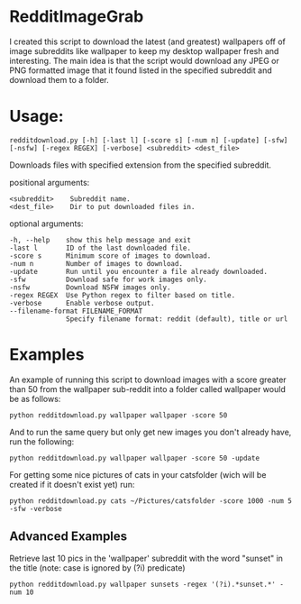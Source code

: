 # RedditImageGrab

I created this script to download the latest (and greatest) wallpapers
off of image subreddits like wallpaper to keep my desktop wallpaper
fresh and interesting. The main idea is that the script would download
any JPEG or PNG formatted image that it found listed in the specified
subreddit and download them to a folder.

# Usage:
    redditdownload.py [-h] [-last l] [-score s] [-num n] [-update] [-sfw] [-nsfw] [-regex REGEX] [-verbose] <subreddit> <dest_file>
Downloads files with specified extension from the specified subreddit.

positional arguments:

    <subreddit>    Subreddit name.
    <dest_file>    Dir to put downloaded files in.
optional arguments:

    -h, --help    show this help message and exit
    -last l       ID of the last downloaded file.
    -score s      Minimum score of images to download.
    -num n        Number of images to download.
    -update       Run until you encounter a file already downloaded.
    -sfw          Download safe for work images only.
    -nsfw         Download NSFW images only.
    -regex REGEX  Use Python regex to filter based on title.
    -verbose      Enable verbose output.
    --filename-format FILENAME_FORMAT
                  Specify filename format: reddit (default), title or url


# Examples

An example of running this script to download images with a score
greater than 50 from the wallpaper sub-reddit into a folder called
wallpaper would be as follows:

    python redditdownload.py wallpaper wallpaper -score 50

And to run the same query but only get new images you don't already
have, run the following:

    python redditdownload.py wallpaper wallpaper -score 50 -update

For getting some nice pictures of cats in your catsfolder (wich will be created if it
doesn't exist yet) run:

    python redditdownload.py cats ~/Pictures/catsfolder -score 1000 -num 5 -sfw -verbose

## Advanced Examples

Retrieve last 10 pics in the 'wallpaper' subreddit with the word
"sunset" in the title (note: case is ignored by (?i) predicate)

    python redditdownload.py wallpaper sunsets -regex '(?i).*sunset.*' -num 10
